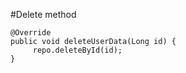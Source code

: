 #Delete method




    @Override
    public void deleteUserData(Long id) {
         repo.deleteById(id);
    }
